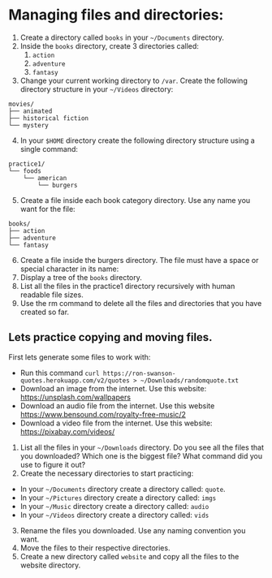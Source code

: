 # Managing files and directories:

1. Create a directory called `books` in your `~/Documents` directory.
2. Inside the `books` directory, create 3 directories called:
   1. `action`
   2. `adventure`
   3. `fantasy`
3. Change your current working directory to `/var`. Create the following directory structure in your `~/Videos` directory:
```
movies/
├── animated
├── historical fiction
└── mystery
```
4. In your `$HOME` directory create the following directory structure using a single command:
```
practice1/
└── foods
    └── american
        └── burgers
```
5. Create a file inside each book category directory. Use any name you want for the file:
```
books/
├── action
├── adventure
└── fantasy
```
6. Create a file inside the burgers directory. The file must have a space or special character in its name:
7. Display a tree of the `books` directory.
8. List all the files in the practice1 directory recursively with human readable file sizes.
9. Use the rm command to delete all the files and directories that you have created so far.
## Lets practice copying and moving files. 
First lets generate some files to work with:
- Run this command `curl https://ron-swanson-quotes.herokuapp.com/v2/quotes > ~/Downloads/randomquote.txt`
- Download an image from the internet. Use this website: https://unsplash.com/wallpapers 
- Download an audio file from the internet. Use this website https://www.bensound.com/royalty-free-music/2
- Download a video file from the internet. Use this website: https://pixabay.com/videos/

1. List all the files in your `~/Downloads` directory. Do you see all the files that you downloaded? Which one is the biggest file? What command did you use to figure it out?
2. Create the necessary directories to start practicing:
 - In your `~/Documents` directory create a directory called: `quote`.
 - In your `~/Pictures` directory create a directory called: `imgs`
 - In your `~/Music` directory create a directory called: `audio`
 - In your `~/Videos` directory create a directory called: `vids`
3. Rename the files you downloaded. Use any naming convention you want.
4. Move the files to their respective directories.
5. Create a new directory called `website` and copy all the files to the website directory.





